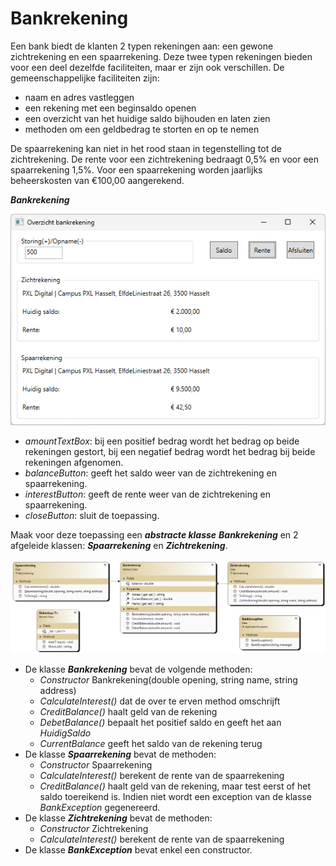 # Bankrekening

Een bank biedt de klanten 2 typen rekeningen aan: een gewone zichtrekening en een spaarrekening. Deze twee typen rekeningen bieden voor een deel dezelfde faciliteiten, maar er zijn ook verschillen. De gemeenschappelijke faciliteiten zijn:
- naam en adres vastleggen
- een rekening met een beginsaldo openen
- een overzicht van het huidige saldo bijhouden en laten zien
- methoden om een geldbedrag te storten en op te nemen

De spaarrekening kan niet in het rood staan in tegenstelling tot de zichtrekening. De rente voor een zichtrekening bedraagt 0,5% en voor een spaarrekening 1,5%. Voor een spaarrekening worden jaarlijks beheerskosten van €100,00 aangerekend.

***Bankrekening***

![](./media/image1.png)

- *amountTextBox*: bij een positief bedrag wordt het bedrag op beide rekeningen gestort, bij een negatief bedrag wordt het bedrag bij beide rekeningen afgenomen.
- *balanceButton*: geeft het saldo weer van de zichtrekening en spaarrekening.
- *interestButton*: geeft de rente weer van de zichtrekening en spaarrekening.
- *closeButton*: sluit de toepassing.

Maak voor deze toepassing een ***abstracte klasse*** ***Bankrekening*** en 2 afgeleide klassen: ***Spaarrekening*** en ***Zichtrekening***.

![](./media/ClassDiagram1.png)

- De klasse ***Bankrekening*** bevat de volgende methoden:
    - *Constructor* Bankrekening(double opening, string name, string address)
    - *CalculateInterest()* dat de over te erven method omschrijft
    - *CreditBalance()* haalt geld van de rekening
    - *DebetBalance()* bepaalt het positief saldo en geeft het aan *HuidigSaldo*
    - *CurrentBalance* geeft het saldo van de rekening terug
- De klasse ***Spaarrekening*** bevat de methoden:
    - *Constructor* Spaarrekening
    - *CalculateInterest()* berekent de rente van de spaarrekening
    - *CreditBalance()* haalt geld van de rekening, maar test eerst of het saldo toereikend is. Indien niet wordt een exception van de klasse *BankException* gegenereerd.
- De klasse ***Zichtrekening*** bevat de methoden:
    - *Constructor* Zichtrekening
    - *CalculateInterest()* berekent de rente van de spaarrekening
- De klasse ***BankException*** bevat enkel een constructor.

